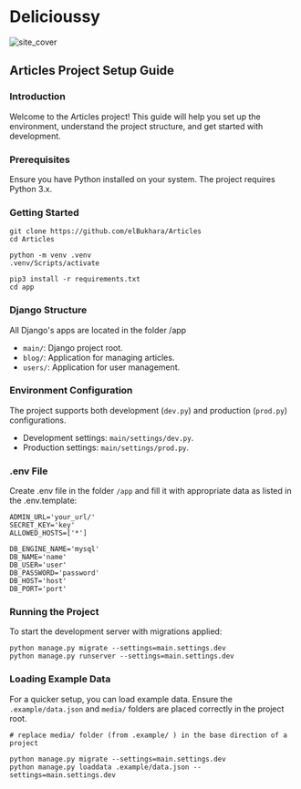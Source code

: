 # Delicioussy

![site_cover](https://github.com/user-attachments/assets/9c8c9465-02d5-4a20-8915-352332eca277)

## Articles Project Setup Guide

### Introduction

Welcome to the Articles project! This guide will help you set up the environment, understand the project structure, and get started with development.

### Prerequisites

Ensure you have Python installed on your system. The project requires Python 3.x.

### Getting Started

    git clone https://github.com/elBukhara/Articles
    cd Articles

    python -m venv .venv
    .venv/Scripts/activate

    pip3 install -r requirements.txt
    cd app

### Django Structure

All Django's apps are located in the folder /app

- `main/`: Django project root.
- `blog/`: Application for managing articles.
- `users/`: Application for user management.

### Environment Configuration

The project supports both development (`dev.py`) and production (`prod.py`) configurations.

- Development settings: `main/settings/dev.py`.
- Production settings: `main/settings/prod.py`.

### .env File

Create .env file in the folder ``/app`` and fill it with appropriate data as listed in the .env.template:

    ADMIN_URL='your_url/'
    SECRET_KEY='key'
    ALLOWED_HOSTS=['*']

    DB_ENGINE_NAME='mysql'
    DB_NAME='name'
    DB_USER='user'
    DB_PASSWORD='password'
    DB_HOST='host'
    DB_PORT='port'

### Running the Project

To start the development server with migrations applied:

    python manage.py migrate --settings=main.settings.dev
    python manage.py runserver --settings=main.settings.dev

### Loading Example Data

For a quicker setup, you can load example data. Ensure the `.example/data.json` and `media/` folders are placed correctly in the project root.

    # replace media/ folder (from .example/ ) in the base direction of a project

    python manage.py migrate --settings=main.settings.dev
    python manage.py loaddata .example/data.json --settings=main.settings.dev 
